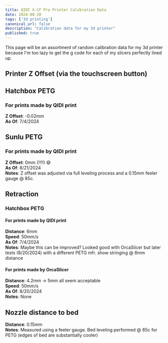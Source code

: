 ```yaml
---
title: QIDI X-CF Pro Printer Calibration Data
date: 2024-08-20
tags: ['3d printing']
canonical_url: false
description: "Calibration data for my 3d printer"
published: true
---
```


This page will be an assortment of random calibration data for my 3d printer because I'm too lazy to get the g code for each of my slicers perfectly lined up.

## Printer Z Offset (via the touchscreen button)

## Hatchbox PETG

### For prints made by QIDI print

**Z Offset**: -0.02mm  
**As Of**: 7/4/2024  

## Sunlu PETG

### For prints made by QIDI print

**Z Offset**: 0mm (!!!!) 😄  
**As Of**: 8/21/2024  
**Notes**: Z offset was adjusted via full leveling process and a 0.15mm feeler gauge @ 85c.  

## Retraction

### Hatchbox PETG

#### For prints made by QIDI print

**Distance**: 6mm  
**Speed**: 50mm/s  
**As Of**: 7/4/2024  
**Notes**: Maybe this can be improved? Looked good with OrcaSlicer but later tests (8/20/2024) with a different PETG mfr. show stringing @ 6mm distance  

#### For prints made by OrcaSlicer

**Distance**: 4.2mm -> 5mm all seem acceptable  
**Speed**: 50mm/s  
**As Of**: 8/20/2024  
**Notes**: None  

## Nozzle distance to bed

**Distance**: 0.15mm  
**Notes**: Measured using a feeler gauge. Bed leveling performed @ 85c for PETG (edges of bed are substantially cooler)  